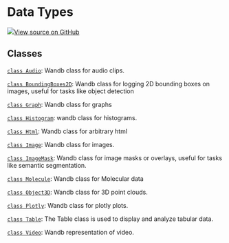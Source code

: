 # Data Types

[![](https://www.tensorflow.org/images/GitHub-Mark-32px.png)View source on GitHub](https://www.github.com/wandb/client/tree/v0.10.32/wandb/__init__.py)

## Classes

[`class Audio`](audio.md): Wandb class for audio clips.

[`class BoundingBoxes2D`](boundingboxes2d.md): Wandb class for logging 2D bounding boxes on images, useful for tasks like object detection

[`class Graph`](graph.md): Wandb class for graphs

[`class Histogram`](histogram.md): wandb class for histograms.

[`class Html`](html.md): Wandb class for arbitrary html

[`class Image`](image.md): Wandb class for images.

[`class ImageMask`](imagemask.md): Wandb class for image masks or overlays, useful for tasks like semantic segmentation.

[`class Molecule`](molecule.md): Wandb class for Molecular data

[`class Object3D`](object3d.md): Wandb class for 3D point clouds.

[`class Plotly`](plotly.md): Wandb class for plotly plots.

[`class Table`](table.md): The Table class is used to display and analyze tabular data.

[`class Video`](video.md): Wandb representation of video.

